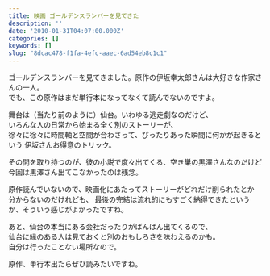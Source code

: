 ```yaml
---
title: 映画 ゴールデンスランバーを見てきた
description: ''
date: '2010-01-31T04:07:00.000Z'
categories: []
keywords: []
slug: "8dcac478-f1fa-4efc-aaec-6ad54eb8c1c1"
---
```

ゴールデンスランバーを見てきました。原作の伊坂幸太郎さんは大好きな作家さんの一人。   
でも、この原作はまだ単行本になってなくて読んでないのですよ。

舞台は（当たり前のように）仙台。いわゆる逃走劇なのだけど、   
いろんな人の日常から始まる全く別のストーリーが、   
徐々に徐々に時間軸と空間が合わさって、ぴったりあった瞬間に何かが起きるという 伊坂さんお得意のトリック。

その間を取り持つのが、彼の小説で度々出てくる、空き巣の黒澤さんなのだけど 今回は黒澤さん出てこなかったのは残念。

原作読んでいないので、映画化にあたってストーリーがどれだけ削られたとか 分からないのだけれども、 最後の完結は流れ的にもすごく納得できたというか、そういう感じがよかったですね。

あと、仙台の本当にある会社だったりがばんばん出てくるので、   
仙台に縁のある人は見ておくと別のおもしろさを味わえるのかも。   
自分は行ったことない場所なので。

原作、単行本出たらぜひ読みたいですね。